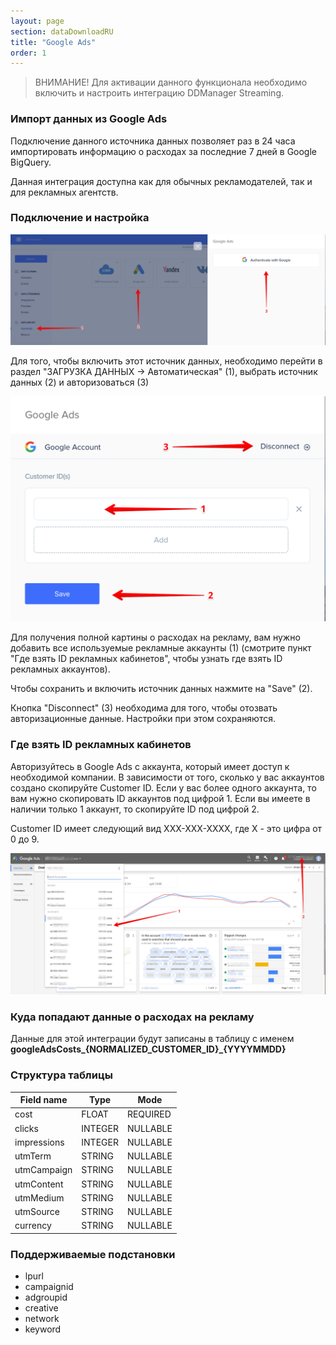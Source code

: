 ```yaml
---
layout: page
section: dataDownloadRU
title: "Google Ads"
order: 1
---
```


>ВНИМАНИЕ! Для активации данного функционала необходимо включить и настроить интеграцию DDManager Streaming.

### Импорт данных из Google Ads

Подключение данного источника данных позволяет раз в 24 часа импортировать информацию о расходах за последние 7 дней в Google BigQuery.

Данная интеграция доступна как для обычных рекламодателей, так и для рекламных агентств.

### Подключение и настройка

![](/img/gl-a.1.png)

Для того, чтобы включить этот источник данных, необходимо перейти в раздел "ЗАГРУЗКА ДАННЫХ → Автоматическая" (1), выбрать источник данных (2) и авторизоваться (3)

![](/img/gl-a.2.png)

Для получения полной картины о расходах на рекламу, вам нужно добавить все используемые рекламные аккаунты (1) (смотрите пункт "Где взять ID рекламных кабинетов", чтобы узнать где взять ID рекламных аккаунтов).

Чтобы сохранить и включить источник данных нажмите на "Save" (2).

Кнопка "Disconnect" (3) необходима для того, чтобы отозвать авторизационные данные. Настройки при этом сохраняются.

### Где взять ID рекламных кабинетов

Авторизуйтесь в Google Ads с аккаунта, который имеет доступ к необходимой компании. В зависимости от того, сколько у вас аккаунтов создано скопируйте Customer ID. Если у вас более одного аккаунта, то вам нужно скопировать ID аккаунтов под цифрой 1. Если вы имеете в наличии только 1 аккаунт, то скопируйте ID под цифрой 2.

Customer ID имеет следующий вид XXX-XXX-XXXX, где X - это цифра от 0 до 9.

![](/img/gl-a.3.png)

### Куда попадают данные о расходах на рекламу

Данные для этой интеграции будут записаны в таблицу с именем **googleAdsCosts_{NORMALIZED_CUSTOMER_ID}_{YYYYMMDD}**

### Структура таблицы

Field name|Type|Mode
--- | --- | ---
cost | FLOAT | REQUIRED
clicks | INTEGER | NULLABLE
impressions | INTEGER | NULLABLE
utmTerm | STRING | NULLABLE
utmCampaign | STRING | NULLABLE
utmContent | STRING | NULLABLE
utmMedium | STRING | NULLABLE
utmSource | STRING | NULLABLE
currency | STRING | NULLABLE

### Поддерживаемые подстановки

* lpurl
* campaignid
* adgroupid
* creative
* network
* keyword